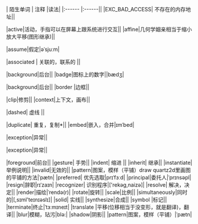 | 陌生单词 | 注释	   |读法|
|:------ |:------||
|EXC_BAD_ACCESS| 不存在的内存地址||

|active|活动，手指可以在屏幕上跟系统进行交互||
|affine|几何学姻亲相当于缩小放大平移(图形继承)||



|assume|假定|əˈsjuːm|

|associated | 关联的，联系的 ||

|background|后台||
|badge|图标上的数字||bædʒ|

|background|后台||
|border |边框||

|clip|修剪||
|context|上下文，画布||


|dashed| 虚线  ||

|duplicate| 重复，复制*||
|embed|嵌入，合并|ɪmˈbed|

|exception|异常||

|exception|异常||

|foreground|前台||
|gesture| 手势||
|indent| 缩进 ||
|inherit| 继承||
|instantiate|举例说明||
|invalid|无效的||
|pattern|图案，模样（平铺）draw quartz2d里画图的平铺的方法|ˈpætn|
|preferred| 优先选取|prɪˈfɜːd|
|principal|委托人|ˈprɪnsəpl|
|resign|辞职|rɪˈzaɪn|
|recognizer|  识别程序|['rekəg,naizə]|
|resolve| 解决，决定||
|render|描绘|ˈrendə(r)|
|rotate|旋转||
|scale|比例||
|simultaneously|同时的|[,sɪml'teɪnɪəslɪ]|
|solid| 实线||
|synthesize|合成||
|symbol |标记||
|terminate|终止|ˈtɜːmɪneɪt|
|translate |平移(位移相当于没变形，就是翻译)，翻译||
|blur|模糊，玷污|blə:|
|shadow|阴影||
|pattern|图案，模样（平铺）|ˈpætn|




